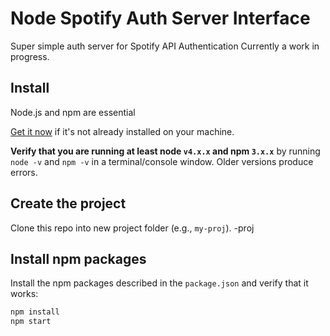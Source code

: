 #  Node Spotify Auth Server Interface


Super simple auth server for Spotify API Authentication
Currently a work in progress.

## Install

Node.js and npm are essential 
    
<a href="https://docs.npmjs.com/getting-started/installing-node" target="_blank" title="Installing Node.js and updating npm">
Get it now</a> if it's not already installed on your machine.
 
**Verify that you are running at least node `v4.x.x` and npm `3.x.x`**
by running `node -v` and `npm -v` in a terminal/console window.
Older versions produce errors.


## Create the project

Clone this repo into new project folder (e.g., `my-proj`).
-proj

## Install npm packages

Install the npm packages described in the `package.json` and verify that it works:

```bash
npm install
npm start
```

